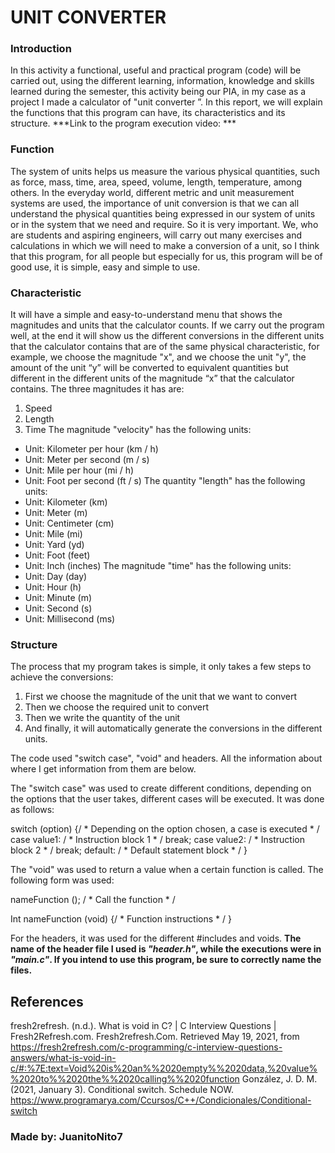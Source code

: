 # UNIT CONVERTER

### Introduction
In this activity a functional, useful and practical program (code) will be carried out, using the different learning, information, knowledge and skills learned during the semester, this activity being our PIA, in my case as a project I made a calculator of "unit converter ”. In this report, we will explain the functions that this program can have, its characteristics and its structure.
***Link to the program execution video: ***

### Function
The system of units helps us measure the various physical quantities, such as force, mass, time, area, speed, volume, length, temperature, among others.
In the everyday world, different metric and unit measurement systems are used, the importance of unit conversion is that we can all understand the physical quantities being expressed in our system of units or in the system that we need and require. So it is very important. We, who are students and aspiring engineers, will carry out many exercises and calculations in which we will need to make a conversion of a unit, so I think that this program, for all people but especially for us, this program will be of good use, it is simple, easy and simple to use.

### Characteristic
It will have a simple and easy-to-understand menu that shows the magnitudes and units that the calculator counts.
If we carry out the program well, at the end it will show us the different conversions in the different units that the calculator contains that are of the same physical characteristic, for example, we choose the magnitude "x", and we choose the unit "y", the amount of the unit “y” will be converted to equivalent quantities but different in the different units of the magnitude “x” that the calculator contains.
The three magnitudes it has are:
1. Speed
2. Length
3. Time
The magnitude "velocity" has the following units:
- Unit: Kilometer per hour (km / h)
- Unit: Meter per second (m / s)
- Unit: Mile per hour (mi / h)
- Unit: Foot per second (ft / s)
The quantity "length" has the following units:
- Unit: Kilometer (km)
- Unit: Meter (m)
- Unit: Centimeter (cm)
- Unit: Mile (mi)
- Unit: Yard (yd)
- Unit: Foot (feet)
- Unit: Inch (inches)
The magnitude "time" has the following units:
- Unit: Day (day)
- Unit: Hour (h)
- Unit: Minute (m)
- Unit: Second (s)
- Unit: Millisecond (ms)

### Structure
The process that my program takes is simple, it only takes a few steps to achieve the conversions:
1. First we choose the magnitude of the unit that we want to convert
2. Then we choose the required unit to convert
3. Then we write the quantity of the unit
4. And finally, it will automatically generate the conversions in the different units.

The code used "switch case", "void" and headers. All the information about where I get information from them are below.

The "switch case" was used to create different conditions, depending on the options that the user takes, different cases will be executed.
It was done as follows:

switch (option) {/ * Depending on the option chosen, a case is executed * /
        case value1: / * Instruction block 1 * /
        break;
        case value2: / * Instruction block 2 * /
        break;
        default: / * Default statement block * /
}

The "void" was used to return a value when a certain function is called.
The following form was used:

nameFunction (); / * Call the function * /

Int nameFunction (void) {/ * Function instructions * /
}

For the headers, it was used for the different #includes and voids. **The name of the header file I used is _"header.h"_, while the executions were in _"main.c"_. If you intend to use this program, be sure to correctly name the files.**

## References
fresh2refresh. (n.d.). What is void in C? | C Interview Questions | Fresh2Refresh.com. Fresh2refresh.Com. Retrieved May 19, 2021, from https://fresh2refresh.com/c-programming/c-interview-questions-answers/what-is-void-in-c/#:%7E:text=Void%20is%20an%%2020empty%%2020data,%20value%%2020to%%2020the%%2020calling%%2020function
González, J. D. M. (2021, January 3). Conditional switch. Schedule NOW. https://www.programarya.com/Ccursos/C++/Condicionales/Conditional-switch

### Made by: JuanitoNito7
